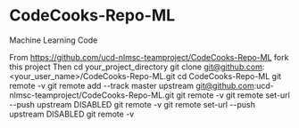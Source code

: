 # CodeCooks-Repo-ML

Machine Learning Code

From https://github.com/ucd-nlmsc-teamproject/CodeCooks-Repo-ML fork this project
Then cd your_project_directory
git clone git@github.com:<your_user_name>/CodeCooks-Repo-ML.git
cd CodeCooks-Repo-ML
git remote -v
git remote add --track master upstream git@github.com:ucd-nlmsc-teamproject/CodeCooks-Repo-ML.git
git remote -v git remote set-url --push upstream DISABLED 
git remote -v 
git remote set-url --push upstream DISABLED
git remote -v
